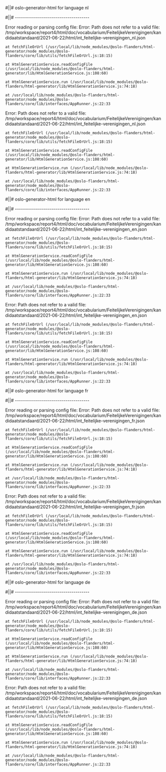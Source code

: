 #||# oslo-generator-html for language nl  

#||# -------------------------------------  

Error reading or parsing config file: Error: Path does not refer to a valid file: /tmp/workspace/report4/html/doc/vocabularium/FeitelijkeVerenigingen/kandidaatstandaard/2021-06-22/html/int_feitelijke-verenigingen_nl.json

    at fetchFileOrUrl (/usr/local/lib/node_modules/@oslo-flanders/html-generator/node_modules/@oslo-flanders/core/lib/utils/fetchFileOrUrl.js:18:15)

    at HtmlGenerationService.readConfigFile (/usr/local/lib/node_modules/@oslo-flanders/html-generator/lib/HtmlGenerationService.js:108:60)

    at HtmlGenerationService.run (/usr/local/lib/node_modules/@oslo-flanders/html-generator/lib/HtmlGenerationService.js:74:18)

    at /usr/local/lib/node_modules/@oslo-flanders/html-generator/node_modules/@oslo-flanders/core/lib/interfaces/AppRunner.js:22:33

Error: Path does not refer to a valid file: /tmp/workspace/report4/html/doc/vocabularium/FeitelijkeVerenigingen/kandidaatstandaard/2021-06-22/html/int_feitelijke-verenigingen_nl.json

    at fetchFileOrUrl (/usr/local/lib/node_modules/@oslo-flanders/html-generator/node_modules/@oslo-flanders/core/lib/utils/fetchFileOrUrl.js:18:15)

    at HtmlGenerationService.readConfigFile (/usr/local/lib/node_modules/@oslo-flanders/html-generator/lib/HtmlGenerationService.js:108:60)

    at HtmlGenerationService.run (/usr/local/lib/node_modules/@oslo-flanders/html-generator/lib/HtmlGenerationService.js:74:18)

    at /usr/local/lib/node_modules/@oslo-flanders/html-generator/node_modules/@oslo-flanders/core/lib/interfaces/AppRunner.js:22:33

#||# oslo-generator-html for language en  

#||# -------------------------------------  

Error reading or parsing config file: Error: Path does not refer to a valid file: /tmp/workspace/report4/html/doc/vocabularium/FeitelijkeVerenigingen/kandidaatstandaard/2021-06-22/html/int_feitelijke-verenigingen_en.json

    at fetchFileOrUrl (/usr/local/lib/node_modules/@oslo-flanders/html-generator/node_modules/@oslo-flanders/core/lib/utils/fetchFileOrUrl.js:18:15)

    at HtmlGenerationService.readConfigFile (/usr/local/lib/node_modules/@oslo-flanders/html-generator/lib/HtmlGenerationService.js:108:60)

    at HtmlGenerationService.run (/usr/local/lib/node_modules/@oslo-flanders/html-generator/lib/HtmlGenerationService.js:74:18)

    at /usr/local/lib/node_modules/@oslo-flanders/html-generator/node_modules/@oslo-flanders/core/lib/interfaces/AppRunner.js:22:33

Error: Path does not refer to a valid file: /tmp/workspace/report4/html/doc/vocabularium/FeitelijkeVerenigingen/kandidaatstandaard/2021-06-22/html/int_feitelijke-verenigingen_en.json

    at fetchFileOrUrl (/usr/local/lib/node_modules/@oslo-flanders/html-generator/node_modules/@oslo-flanders/core/lib/utils/fetchFileOrUrl.js:18:15)

    at HtmlGenerationService.readConfigFile (/usr/local/lib/node_modules/@oslo-flanders/html-generator/lib/HtmlGenerationService.js:108:60)

    at HtmlGenerationService.run (/usr/local/lib/node_modules/@oslo-flanders/html-generator/lib/HtmlGenerationService.js:74:18)

    at /usr/local/lib/node_modules/@oslo-flanders/html-generator/node_modules/@oslo-flanders/core/lib/interfaces/AppRunner.js:22:33

#||# oslo-generator-html for language fr  

#||# -------------------------------------  

Error reading or parsing config file: Error: Path does not refer to a valid file: /tmp/workspace/report4/html/doc/vocabularium/FeitelijkeVerenigingen/kandidaatstandaard/2021-06-22/html/int_feitelijke-verenigingen_fr.json

    at fetchFileOrUrl (/usr/local/lib/node_modules/@oslo-flanders/html-generator/node_modules/@oslo-flanders/core/lib/utils/fetchFileOrUrl.js:18:15)

    at HtmlGenerationService.readConfigFile (/usr/local/lib/node_modules/@oslo-flanders/html-generator/lib/HtmlGenerationService.js:108:60)

    at HtmlGenerationService.run (/usr/local/lib/node_modules/@oslo-flanders/html-generator/lib/HtmlGenerationService.js:74:18)

    at /usr/local/lib/node_modules/@oslo-flanders/html-generator/node_modules/@oslo-flanders/core/lib/interfaces/AppRunner.js:22:33

Error: Path does not refer to a valid file: /tmp/workspace/report4/html/doc/vocabularium/FeitelijkeVerenigingen/kandidaatstandaard/2021-06-22/html/int_feitelijke-verenigingen_fr.json

    at fetchFileOrUrl (/usr/local/lib/node_modules/@oslo-flanders/html-generator/node_modules/@oslo-flanders/core/lib/utils/fetchFileOrUrl.js:18:15)

    at HtmlGenerationService.readConfigFile (/usr/local/lib/node_modules/@oslo-flanders/html-generator/lib/HtmlGenerationService.js:108:60)

    at HtmlGenerationService.run (/usr/local/lib/node_modules/@oslo-flanders/html-generator/lib/HtmlGenerationService.js:74:18)

    at /usr/local/lib/node_modules/@oslo-flanders/html-generator/node_modules/@oslo-flanders/core/lib/interfaces/AppRunner.js:22:33

#||# oslo-generator-html for language de  

#||# -------------------------------------  

Error reading or parsing config file: Error: Path does not refer to a valid file: /tmp/workspace/report4/html/doc/vocabularium/FeitelijkeVerenigingen/kandidaatstandaard/2021-06-22/html/int_feitelijke-verenigingen_de.json

    at fetchFileOrUrl (/usr/local/lib/node_modules/@oslo-flanders/html-generator/node_modules/@oslo-flanders/core/lib/utils/fetchFileOrUrl.js:18:15)

    at HtmlGenerationService.readConfigFile (/usr/local/lib/node_modules/@oslo-flanders/html-generator/lib/HtmlGenerationService.js:108:60)

    at HtmlGenerationService.run (/usr/local/lib/node_modules/@oslo-flanders/html-generator/lib/HtmlGenerationService.js:74:18)

    at /usr/local/lib/node_modules/@oslo-flanders/html-generator/node_modules/@oslo-flanders/core/lib/interfaces/AppRunner.js:22:33

Error: Path does not refer to a valid file: /tmp/workspace/report4/html/doc/vocabularium/FeitelijkeVerenigingen/kandidaatstandaard/2021-06-22/html/int_feitelijke-verenigingen_de.json

    at fetchFileOrUrl (/usr/local/lib/node_modules/@oslo-flanders/html-generator/node_modules/@oslo-flanders/core/lib/utils/fetchFileOrUrl.js:18:15)

    at HtmlGenerationService.readConfigFile (/usr/local/lib/node_modules/@oslo-flanders/html-generator/lib/HtmlGenerationService.js:108:60)

    at HtmlGenerationService.run (/usr/local/lib/node_modules/@oslo-flanders/html-generator/lib/HtmlGenerationService.js:74:18)

    at /usr/local/lib/node_modules/@oslo-flanders/html-generator/node_modules/@oslo-flanders/core/lib/interfaces/AppRunner.js:22:33

